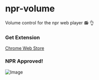 # npr-volume
Volume control for the npr web player :radio: :ok_hand:

### Get Extension

[Chrome Web Store](https://chrome.google.com/webstore/detail/dhhiahjlllgdfmlofacelhlikdnnalan/)

### NPR Approved!

![Image](https://i.gyazo.com/508b4b09ade11696b3b838d261c004e1.png)

